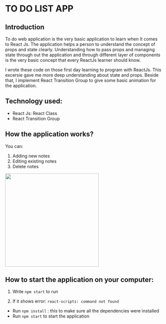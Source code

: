 # TO DO LIST APP

## Introduction
To do web application is the very basic application to learn when It comes to React Js. The application helps a person to understand the concept of props and state clearly. Understanding how to pass props and managing state through out the application and through different layer of components is the very basic concept that every ReactJs learner should know. 

I wrote these code on those first day learning to program with ReactJs. This excersie gave me more deep understanding about state and props. Beside that, I implement React Transition Group to give some basic animation for the application.

## Technology used: 
  - React Js: React Class
  - React Transition Group

## How the application works?

You can:
1. Adding new notes
2. Editing existing notes
3. Delete notes

<img src="https://github.com/emilydang14/simple-to-do-app/blob/master/demo.gif" width="300">

## How to start the application on your computer:

1. Write `npm start` to run

2. If it shows error: `react-scripts: command not found`
  - Run `npm install` : this to make sure all the dependencies were installed
  - Run `npm start` to start the application
